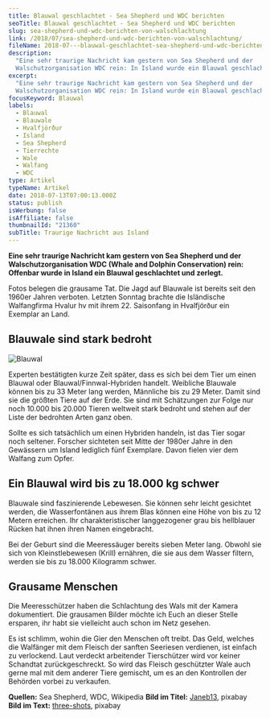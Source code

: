 ```yaml
---
title: Blauwal geschlachtet - Sea Shepherd und WDC berichten
seoTitle: Blauwal geschlachtet - Sea Shepherd und WDC berichten
slug: sea-shepherd-und-wdc-berichten-von-walschlachtung
link: /2018/07/sea-shepherd-und-wdc-berichten-von-walschlachtung/
fileName: 2018-07---blauwal-geschlachtet-sea-shepherd-und-wdc-berichten.md
description:
  "Eine sehr traurige Nachricht kam gestern von Sea Shepherd und der
  Walschutzorganisation WDC rein: In Island wurde ein Blauwal geschlachtet."
excerpt:
  "Eine sehr traurige Nachricht kam gestern von Sea Shepherd und der
  Walschutzorganisation WDC rein: In Island wurde ein Blauwal geschlachtet."
focusKeyword: Blauwal
labels:
  - Blauwal
  - Blauwale
  - Hvalfjörður
  - Island
  - Sea Shepherd
  - Tierrechte
  - Wale
  - Walfang
  - WDC
type: Artikel
typeName: Artikel
date: 2018-07-13T07:00:13.000Z
status: publish
isWerbung: false
isAffiliate: false
thumbnailId: "21360"
subTitle: Traurige Nachricht aus Island
---
```


<strong>Eine sehr traurige Nachricht kam gestern von Sea Shepherd und der
Walschutzorganisation WDC (Whale and Dolphin Conservation) rein: Offenbar wurde
in Island ein Blauwal geschlachtet und zerlegt.</strong>

Fotos belegen die grausame Tat. Die Jagd auf Blauwale ist bereits seit den
1960er Jahren verboten. Letzten Sonntag brachte die Isländische Walfangfirma
Hvalur hv mit ihrem 22. Saisonfang in Hvalfjörður ein Exemplar an Land.

## Blauwale sind stark bedroht

![Blauwal](http://cardamonchai.com/wp-content/uploads/2018/07/ocean-2051760_640-400x266.jpg)

Experten bestätigten kurze Zeit später, dass es sich bei dem Tier um einen
Blauwal oder Blauwal/Finnwal-Hybriden handelt. Weibliche Blauwale können bis zu
33 Meter lang werden, Männliche bis zu 29 Meter. Damit sind sie die größten
Tiere auf der Erde. Sie sind mit Schätzungen zur Folge nur noch 10.000 bis
20.000 Tieren weltweit stark bedroht und stehen auf der Liste der bedrohten
Arten ganz oben.

Sollte es sich tatsächlich um einen Hybriden handeln, ist das Tier sogar noch
seltener. Forscher sichteten seit Mitte der 1980er Jahre in den Gewässern um
Island lediglich fünf Exemplare. Davon fielen vier dem Walfang zum Opfer.

## Ein Blauwal wird bis zu 18.000 kg schwer

Blauwale sind faszinierende Lebewesen. Sie können sehr leicht gesichtet werden,
die Wasserfontänen aus ihrem Blas können eine Höhe von bis zu 12 Metern
erreichen. Ihr charakteristischer langgezogener grau bis hellblauer Rücken hat
ihnen ihren Namen eingebracht.

Bei der Geburt sind die Meeressäuger bereits sieben Meter lang. Obwohl sie sich
von Kleinstlebewesen (Krill) ernähren, die sie aus dem Wasser filtern, werden
sie bis zu 18.000 Kilogramm schwer.

## Grausame Menschen

Die Meeresschützer haben die Schlachtung des Wals mit der Kamera dokumentiert.
Die grausamen Bilder möchte ich Euch an dieser Stelle ersparen, ihr habt sie
vielleicht auch schon im Netz gesehen.

Es ist schlimm, wohin die Gier den Menschen oft treibt. Das Geld, welches die
Walfänger mit dem Fleisch der sanften Seeriesen verdienen, ist einfach zu
verlockend. Laut verdeckt arbeitender Tierschützer wird vor keiner Schandtat
zurückgeschreckt. So wird das Fleisch geschützter Wale auch gerne mal mit dem
anderer Tiere gemischt, um es an den Kontrollen der Behörden vorbei zu
verkaufen.

<strong>Quellen:</strong> Sea Shepherd, WDC, Wikipedia <strong>Bild im
Titel:</strong>
<a href="https://pixabay.com/de/users/janeb13-725943/" target="_blank" rel="noopener">Janeb13</a>,
pixabay <strong>Bild im Text:</strong>
<a href="https://pixabay.com/de/users/Three-shots-3936226/" target="_blank" rel="noopener">three-shots</a>,
pixabay
